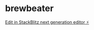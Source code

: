 # brewbeater

[Edit in StackBlitz next generation editor ⚡️](https://stackblitz.com/~/github.com/Reysajju/brewbeater)